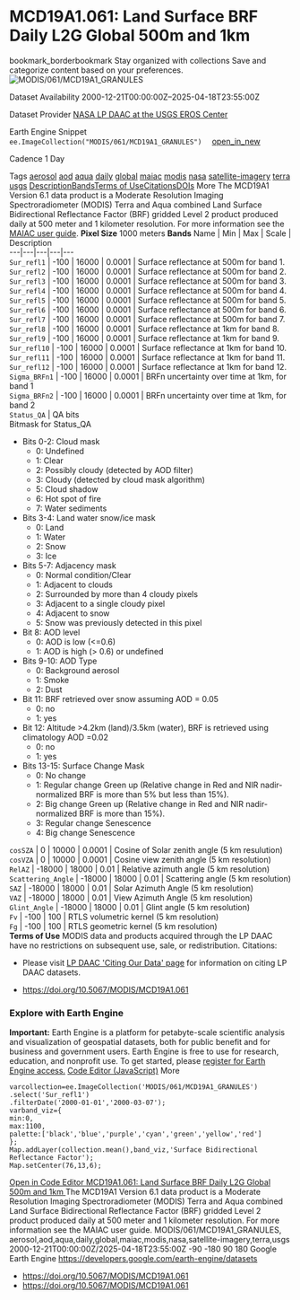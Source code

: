  
#  MCD19A1.061: Land Surface BRF Daily L2G Global 500m and 1km 
bookmark_borderbookmark Stay organized with collections  Save and categorize content based on your preferences.
![MODIS/061/MCD19A1_GRANULES](https://developers.google.com/earth-engine/datasets/images/MODIS/MODIS_061_MCD19A1_GRANULES_sample.png) 

Dataset Availability
    2000-12-21T00:00:00Z–2025-04-18T23:55:00Z 

Dataset Provider
     [ NASA LP DAAC at the USGS EROS Center ](https://doi.org/10.5067/MODIS/MCD19A1.061) 

Earth Engine Snippet
     `    ee.ImageCollection("MODIS/061/MCD19A1_GRANULES")   ` [ open_in_new ](https://code.earthengine.google.com/?scriptPath=Examples:Datasets/MODIS/MODIS_061_MCD19A1_GRANULES) 

Cadence
    1 Day 

Tags
     [aerosol](https://developers.google.com/earth-engine/datasets/tags/aerosol) [aod](https://developers.google.com/earth-engine/datasets/tags/aod) [aqua](https://developers.google.com/earth-engine/datasets/tags/aqua) [daily](https://developers.google.com/earth-engine/datasets/tags/daily) [global](https://developers.google.com/earth-engine/datasets/tags/global) [maiac](https://developers.google.com/earth-engine/datasets/tags/maiac) [modis](https://developers.google.com/earth-engine/datasets/tags/modis) [nasa](https://developers.google.com/earth-engine/datasets/tags/nasa) [satellite-imagery](https://developers.google.com/earth-engine/datasets/tags/satellite-imagery) [terra](https://developers.google.com/earth-engine/datasets/tags/terra) [usgs](https://developers.google.com/earth-engine/datasets/tags/usgs)
[Description](https://developers.google.com/earth-engine/datasets/catalog/MODIS_061_MCD19A1_GRANULES#description)[Bands](https://developers.google.com/earth-engine/datasets/catalog/MODIS_061_MCD19A1_GRANULES#bands)[Terms of Use](https://developers.google.com/earth-engine/datasets/catalog/MODIS_061_MCD19A1_GRANULES#terms-of-use)[Citations](https://developers.google.com/earth-engine/datasets/catalog/MODIS_061_MCD19A1_GRANULES#citations)[DOIs](https://developers.google.com/earth-engine/datasets/catalog/MODIS_061_MCD19A1_GRANULES#dois) More
The MCD19A1 Version 6.1 data product is a Moderate Resolution Imaging Spectroradiometer (MODIS) Terra and Aqua combined Land Surface Bidirectional Reflectance Factor (BRF) gridded Level 2 product produced daily at 500 meter and 1 kilometer resolution. For more information see the [MAIAC user guide](https://lpdaac.usgs.gov/documents/1500/MCD19_User_Guide_V61.pdf).
**Pixel Size** 1000 meters 
**Bands**
Name | Min | Max | Scale | Description  
---|---|---|---|---  
`Sur_refl1` |  -100  |  16000  | 0.0001 | Surface reflectance at 500m for band 1.  
`Sur_refl2` |  -100  |  16000  | 0.0001 | Surface reflectance at 500m for band 2.  
`Sur_refl3` |  -100  |  16000  | 0.0001 | Surface reflectance at 500m for band 3.  
`Sur_refl4` |  -100  |  16000  | 0.0001 | Surface reflectance at 500m for band 4.  
`Sur_refl5` |  -100  |  16000  | 0.0001 | Surface reflectance at 500m for band 5.  
`Sur_refl6` |  -100  |  16000  | 0.0001 | Surface reflectance at 500m for band 6.  
`Sur_refl7` |  -100  |  16000  | 0.0001 | Surface reflectance at 500m for band 7.  
`Sur_refl8` |  -100  |  16000  | 0.0001 | Surface reflectance at 1km for band 8.  
`Sur_refl9` |  -100  |  16000  | 0.0001 | Surface reflectance at 1km for band 9.  
`Sur_refl10` |  -100  |  16000  | 0.0001 | Surface reflectance at 1km for band 10.  
`Sur_refl11` |  -100  |  16000  | 0.0001 | Surface reflectance at 1km for band 11.  
`Sur_refl12` |  -100  |  16000  | 0.0001 | Surface reflectance at 1km for band 12.  
`Sigma_BRFn1` |  -100  |  16000  | 0.0001 | BRFn uncertainty over time at 1km, for band 1  
`Sigma_BRFn2` |  -100  |  16000  | 0.0001 | BRFn uncertainty over time at 1km, for band 2  
`Status_QA` | QA bits  
Bitmask for Status_QA
  * Bits 0-2: Cloud mask 
    * 0: Undefined
    * 1: Clear
    * 2: Possibly cloudy (detected by AOD filter)
    * 3: Cloudy (detected by cloud mask algorithm)
    * 5: Cloud shadow
    * 6: Hot spot of fire
    * 7: Water sediments
  * Bits 3-4: Land water snow/ice mask 
    * 0: Land
    * 1: Water
    * 2: Snow
    * 3: Ice
  * Bits 5-7: Adjacency mask 
    * 0: Normal condition/Clear
    * 1: Adjacent to clouds
    * 2: Surrounded by more than 4 cloudy pixels
    * 3: Adjacent to a single cloudy pixel
    * 4: Adjacent to snow
    * 5: Snow was previously detected in this pixel
  * Bit 8: AOD level 
    * 0: AOD is low (<=0.6)
    * 1: AOD is high (> 0.6) or undefined
  * Bits 9-10: AOD Type 
    * 0: Background aerosol
    * 1: Smoke
    * 2: Dust
  * Bit 11: BRF retrieved over snow assuming AOD = 0.05 
    * 0: no
    * 1: yes
  * Bit 12: Altitude >4.2km (land)/3.5km (water), BRF is retrieved using climatology AOD =0.02 
    * 0: no
    * 1: yes
  * Bits 13-15: Surface Change Mask 
    * 0: No change
    * 1: Regular change Green up (Relative change in Red and NIR nadir-normalized BRF is more than 5% but less than 15%).
    * 2: Big change Green up (Relative change in Red and NIR nadir-normalized BRF is more than 15%).
    * 3: Regular change Senescence
    * 4: Big change Senescence

  
`cosSZA` |  0  |  10000  | 0.0001 | Cosine of Solar zenith angle (5 km resulution)  
`cosVZA` |  0  |  10000  | 0.0001 | Cosine view zenith angle (5 km resolution)  
`RelAZ` |  -18000  |  18000  | 0.01 | Relative azimuth angle (5 km resolution)  
`Scattering_Angle` |  -18000  |  18000  | 0.01 | Scattering angle (5 km resolution)  
`SAZ` |  -18000  |  18000  | 0.01 | Solar Azimuth Angle (5 km resolution)  
`VAZ` |  -18000  |  18000  | 0.01 | View Azimuth Angle (5 km resolution)  
`Glint_Angle` |  -18000  |  18000  | 0.01 | Glint angle (5 km resolution)  
`Fv` |  -100  |  100  | RTLS volumetric kernel (5 km resolution)  
`Fg` |  -100  |  100  | RTLS geometric kernel (5 km resolution)  
**Terms of Use**
MODIS data and products acquired through the LP DAAC have no restrictions on subsequent use, sale, or redistribution.
Citations:
  * Please visit [LP DAAC 'Citing Our Data' page](https://lpdaac.usgs.gov/citing_our_data) for information on citing LP DAAC datasets.


  * [ https://doi.org/10.5067/MODIS/MCD19A1.061 ](https://doi.org/10.5067/MODIS/MCD19A1.061)


### Explore with Earth Engine
**Important:** Earth Engine is a platform for petabyte-scale scientific analysis and visualization of geospatial datasets, both for public benefit and for business and government users. Earth Engine is free to use for research, education, and nonprofit use. To get started, please [register for Earth Engine access.](https://console.cloud.google.com/earth-engine)
[Code Editor (JavaScript)](https://developers.google.com/earth-engine/datasets/catalog/MODIS_061_MCD19A1_GRANULES#code-editor-javascript-sample) More
```
varcollection=ee.ImageCollection('MODIS/061/MCD19A1_GRANULES')
.select('Sur_refl1')
.filterDate('2000-01-01','2000-03-07');
varband_viz={
min:0,
max:1100,
palette:['black','blue','purple','cyan','green','yellow','red']
};
Map.addLayer(collection.mean(),band_viz,'Surface Bidirectional Reflectance Factor');
Map.setCenter(76,13,6);
```
[ Open in Code Editor ](https://code.earthengine.google.com/?scriptPath=Examples:Datasets/MODIS/MODIS_061_MCD19A1_GRANULES)
[ MCD19A1.061: Land Surface BRF Daily L2G Global 500m and 1km ](https://developers.google.com/earth-engine/datasets/catalog/MODIS_061_MCD19A1_GRANULES)
The MCD19A1 Version 6.1 data product is a Moderate Resolution Imaging Spectroradiometer (MODIS) Terra and Aqua combined Land Surface Bidirectional Reflectance Factor (BRF) gridded Level 2 product produced daily at 500 meter and 1 kilometer resolution. For more information see the MAIAC user guide.
MODIS/061/MCD19A1_GRANULES, aerosol,aod,aqua,daily,global,maiac,modis,nasa,satellite-imagery,terra,usgs 
2000-12-21T00:00:00Z/2025-04-18T23:55:00Z
-90 -180 90 180 
Google Earth Engine
https://developers.google.com/earth-engine/datasets
  * [ https://doi.org/10.5067/MODIS/MCD19A1.061 ](https://doi.org/https://doi.org/10.5067/MODIS/MCD19A1.061)
  * [ https://doi.org/10.5067/MODIS/MCD19A1.061 ](https://doi.org/https://developers.google.com/earth-engine/datasets/catalog/MODIS_061_MCD19A1_GRANULES)


